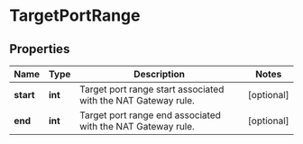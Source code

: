 # TargetPortRange

## Properties
| Name | Type | Description | Notes |
| ------------ | ------------- | ------------- | ------------- |
| **start** | **int** | Target port range start associated with the NAT Gateway rule. | [optional]  |
| **end** | **int** | Target port range end associated with the NAT Gateway rule. | [optional]  |


